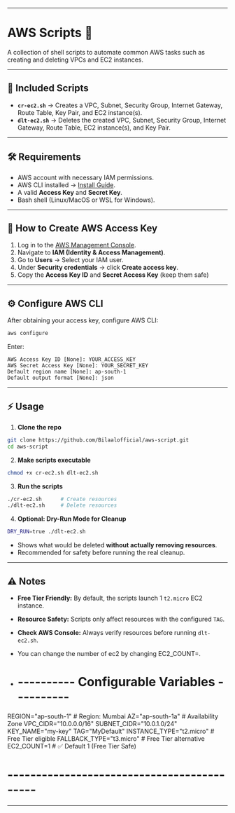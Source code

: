 
---

# AWS Scripts 🚀

A collection of shell scripts to automate common AWS tasks such as creating and deleting VPCs and EC2 instances.

---

## 📂 Included Scripts

* **`cr-ec2.sh`** → Creates a VPC, Subnet, Security Group, Internet Gateway, Route Table, Key Pair, and EC2 instance(s).
* **`dlt-ec2.sh`** → Deletes the created VPC, Subnet, Security Group, Internet Gateway, Route Table, EC2 instance(s), and Key Pair.

---

## 🛠 Requirements

* AWS account with necessary IAM permissions.
* AWS CLI installed → [Install Guide](https://docs.aws.amazon.com/cli/latest/userguide/getting-started-install.html).
* A valid **Access Key** and **Secret Key**.
* Bash shell (Linux/MacOS or WSL for Windows).

---

## 🔑 How to Create AWS Access Key

1. Log in to the [AWS Management Console](https://console.aws.amazon.com/).
2. Navigate to **IAM (Identity & Access Management)**.
3. Go to **Users** → Select your IAM user.
4. Under **Security credentials** → click **Create access key**.
5. Copy the **Access Key ID** and **Secret Access Key** (keep them safe)

---

## ⚙️ Configure AWS CLI

After obtaining your access key, configure AWS CLI:

```bash
aws configure
```

Enter:

```
AWS Access Key ID [None]: YOUR_ACCESS_KEY
AWS Secret Access Key [None]: YOUR_SECRET_KEY
Default region name [None]: ap-south-1
Default output format [None]: json
```

---

## ⚡ Usage

1. **Clone the repo**

```bash
git clone https://github.com/Bilaalofficial/aws-script.git
cd aws-script
```

2. **Make scripts executable**

```bash
chmod +x cr-ec2.sh dlt-ec2.sh
```

3. **Run the scripts**

```bash
./cr-ec2.sh      # Create resources
./dlt-ec2.sh     # Delete resources
```

4. **Optional: Dry-Run Mode for Cleanup**

```bash
DRY_RUN=true ./dlt-ec2.sh
```

* Shows what would be deleted **without actually removing resources**.
* Recommended for safety before running the real cleanup.

---

## ⚠️ Notes

* **Free Tier Friendly:** By default, the scripts launch 1 `t2.micro` EC2 instance.
* **Resource Safety:** Scripts only affect resources with the configured `TAG`.
* **Check AWS Console:** Always verify resources before running `dlt-ec2.sh`.

* You can change the number of ec2 by changing EC2_COUNT=.
* # ---------- Configurable Variables ----------
REGION="ap-south-1"                     # Region: Mumbai
AZ="ap-south-1a"                        # Availability Zone
VPC_CIDR="10.0.0.0/16"
SUBNET_CIDR="10.0.1.0/24"
KEY_NAME="my-key"
TAG="MyDefault"
INSTANCE_TYPE="t2.micro"                # Free Tier eligible
FALLBACK_TYPE="t3.micro"                # Free Tier alternative
EC2_COUNT=1                             # ✅ Default 1 (Free Tier Safe)
# -------------------------------------------


---

